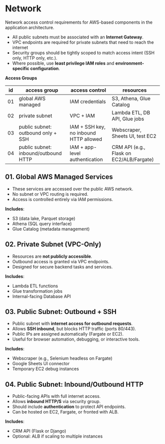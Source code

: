 # Network 
Network access control requirements for AWS-based components in the application architecture. 

- All public subnets must be associated with an **Internet Gateway**.
- VPC endpoints are required for private subnets that need to reach the internet
- Security groups should be tightly scoped to match access intent (SSH only, HTTP only, etc.).
- Where possible, use **least privilege IAM roles** and **environment-specific configuration**.

__Access Groups__

| id | access group   | access control  | resources  |
|----|---|----|--|
| 01 | global AWS managed  | IAM credentials | S3, Athena, Glue Catalog |
| 02 | private subnet | VPC + IAM | Lambda ETL, DB API, Glue jobs |
| 03 | public subnet: outbound only + SSH  | IAM + SSH key, no inbound HTTP allowed | Webscraper, Sheets UI, test EC2 |
| 04 | public subnet: inbound/outbound HTTP| IAM + app-level authentication | CRM API (e.g., Flask on EC2/ALB/Fargate) |

## 01. Global AWS Managed Services

- These services are accessed over the public AWS network.
- No subnet or VPC routing is required.
- Access is controlled entirely via IAM permissions.

**Includes**:

- S3 (data lake, Parquet storage)
- Athena (SQL query interface)
- Glue Catalog (metadata management)

## 02. Private Subnet (VPC-Only)

- Resources are **not publicly accessible**.
- Outbound access is granted via VPC endpoints.
- Designed for secure backend tasks and services.

**Includes**:

- Lambda ETL functions
- Glue transformation jobs
- Internal-facing Database API

## 03. Public Subnet: Outbound + SSH

- Public subnet with **internet access for outbound requests**.
- Allows **SSH inbound**, but blocks HTTP traffic (ports 80/443).
- Public IPs are assigned automatically (Fargate or EC2).
- Useful for browser automation, debugging, or interactive tools.

**Includes**:
- Webscraper (e.g., Selenium headless on Fargate)
- Google Sheets UI connector
- Temporary EC2 debug instances

## 04. Public Subnet: Inbound/Outbound HTTP

- Public-facing APIs with full internet access.
- Allows **inbound HTTP/S** via security group.
- Should include **authentication** to protect API endpoints.
- Can be hosted on EC2, Fargate, or fronted with ALB.

**Includes**:
- CRM API (Flask or Django)
- Optional: ALB if scaling to multiple instances

